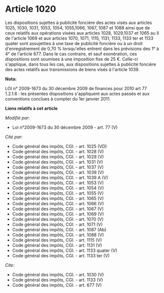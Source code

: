 # Article 1020

Les dispositions sujettes à publicité foncière des actes visés aux articles 1025, 1030, 1031, 1053, 1054, 1055,1066, 1067,
1087 et 1088 ainsi que de ceux relatifs aux opérations visées aux articles 1028, 1029,1037 et 1065 au II de l'article 1069 et
aux articles 1070, 1071, 1115, 1131, 1133, 1133 ter et 1133 quater sont assujetties à une taxe de publicité foncière ou à un
droit d'enregistrement de 0,70 % lorsqu'elles entrent dans les prévisions des 1° à 4° de l'article 677. Dans le cas
contraire, et sauf exonération, ces dispositions sont soumises à une imposition fixe de 25 €. Celle-ci s'applique, dans tous
les cas, aux dispositions sujettes à publicité foncière des actes relatifs aux transmissions de biens visés à l'article 1039.

**Nota:**

LOI n° 2009-1673 du 30 décembre 2009 de finances pour 2010 art 77 1.2.1.6 : les présentes dispositions s'appliquent aux actes
passés et aux conventions conclues à compter du 1er janvier 2011.

**Liens relatifs à cet article**

_Modifié par_:

  - Loi n°2009-1673 du 30 décembre 2009 - art. 77 (V)

_Cité par_:

  - Code général des impôts, CGI. - art. 1025 (VD)
  - Code général des impôts, CGI. - art. 1028 (V)
  - Code général des impôts, CGI. - art. 1029 (V)
  - Code général des impôts, CGI. - art. 1031 (V)
  - Code général des impôts, CGI. - art. 1037 (V)
  - Code général des impôts, CGI. - art. 1039 (V)
  - Code général des impôts, CGI. - art. 1039 A (V)
  - Code général des impôts, CGI. - art. 1053 (V)
  - Code général des impôts, CGI. - art. 1054 (V)
  - Code général des impôts, CGI. - art. 1055 (V)
  - Code général des impôts, CGI. - art. 1065 (V)
  - Code général des impôts, CGI. - art. 1066 (V)
  - Code général des impôts, CGI. - art. 1067 (V)
  - Code général des impôts, CGI. - art. 1069 (V)
  - Code général des impôts, CGI. - art. 1070 (V)
  - Code général des impôts, CGI. - art. 1071 (V)
  - Code général des impôts, CGI. - art. 1087 (Ab)
  - Code général des impôts, CGI. - art. 1088 (V)
  - Code général des impôts, CGI. - art. 1115 (V)
  - Code général des impôts, CGI. - art. 1131 (V)
  - Code général des impôts, CGI. - art. 1133 quater (V)
  - Code général des impôts, CGI. - art. 1133 ter (V)

_Cite_:

  - Code général des impôts, CGI. - art. 1030 (V)
  - Code général des impôts, CGI. - art. 1133 (V)
  - Code général des impôts, CGI. - art. 677 (V)
